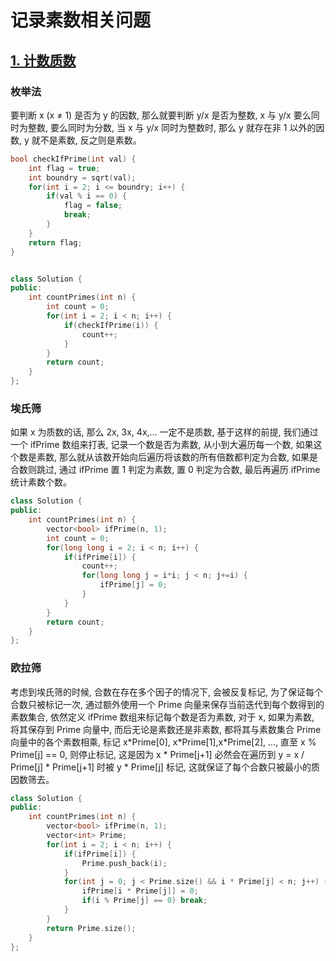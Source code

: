 # 记录素数相关问题

## [1. 计数质数](https://leetcode-cn.com/problems/count-primes/solution/ji-shu-zhi-shu-by-leetcode-solution/)

### 枚举法

要判断 x (x ≠ 1) 是否为 y 的因数, 那么就要判断 y/x 是否为整数, x 与 y/x 要么同时为整数, 要么同时为分数, 当 x 与 y/x 同时为整数时, 那么 y 就存在非 1 以外的因数, y 就不是素数, 反之则是素数。

```c++
bool checkIfPrime(int val) {
    int flag = true;
    int boundry = sqrt(val);
    for(int i = 2; i <= boundry; i++) {
        if(val % i == 0) {
            flag = false;
            break;
        }
    }
    return flag;
}


class Solution {
public:
    int countPrimes(int n) {
        int count = 0;
        for(int i = 2; i < n; i++) {
            if(checkIfPrime(i)) {
                count++;
            }
        }
        return count;
    }
};
```

### 埃氏筛

如果 x 为质数的话, 那么 2x, 3x, 4x,... 一定不是质数, 基于这样的前提, 我们通过一个 ifPrime 数组来打表, 记录一个数是否为素数, 从小到大遍历每一个数, 如果这个数是素数, 那么就从该数开始向后遍历将该数的所有倍数都判定为合数, 如果是合数则跳过, 通过 ifPrime 置 1 判定为素数, 置 0 判定为合数, 最后再遍历 ifPrime 统计素数个数。

```c++
class Solution {
public:
    int countPrimes(int n) {
        vector<bool> ifPrime(n, 1);
        int count = 0;
        for(long long i = 2; i < n; i++) {
            if(ifPrime[i]) {
                count++;
                for(long long j = i*i; j < n; j+=i) {
                    ifPrime[j] = 0;
                }
            }
        }
        return count;
    }
};
```

### 欧拉筛

考虑到埃氏筛的时候, 合数在存在多个因子的情况下, 会被反复标记, 为了保证每个合数只被标记一次, 通过额外使用一个 Prime 向量来保存当前迭代到每个数得到的素数集合, 依然定义 ifPrime 数组来标记每个数是否为素数, 对于 x, 如果为素数, 将其保存到 Prime 向量中, 而后无论是素数还是非素数, 都将其与素数集合 Prime 向量中的各个素数相乘, 标记 x\*Prime[0], x\*Prime[1],x\*Prime[2], ..., 直至 x % Prime[j] == 0, 则停止标记, 这是因为 x \* Prime[j+1] 必然会在遍历到 y = x / Prime[j] \* Prime[j+1] 时被 y \* Prime[j] 标记, 这就保证了每个合数只被最小的质因数筛去。

```c++
class Solution {
public:
    int countPrimes(int n) {
        vector<bool> ifPrime(n, 1);
        vector<int> Prime;
        for(int i = 2; i < n; i++) {
            if(ifPrime[i]) {
                Prime.push_back(i);
            }
            for(int j = 0; j < Prime.size() && i * Prime[j] < n; j++) {
                ifPrime[i * Prime[j]] = 0;
                if(i % Prime[j] == 0) break;
            }
        }
        return Prime.size();
    }
};
```
